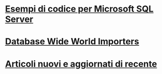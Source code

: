 # [Esempi di codice per Microsoft SQL Server](microsoft-sql-server-samples.md)
# [Database Wide World Importers](../sample/world-wide-importers/overview.md)
# [Articoli nuovi e aggiornati di recente](new-updated-sample.md)
